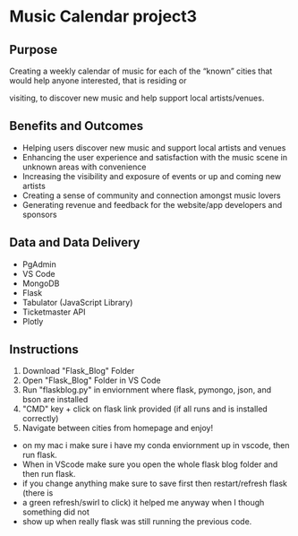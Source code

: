 # Music Calendar project3

## Purpose
Creating a weekly calendar of music for each of the “known” cities that would help anyone interested, that is residing or

visiting, to discover new music and help support local artists/venues.

## Benefits and Outcomes
- Helping users discover new music and
support local artists and venues
- Enhancing the user experience and
satisfaction with the music scene in
unknown areas with convenience
- Increasing the visibility and exposure of
events or up and coming new artists
- Creating a sense of community and
connection amongst music lovers
- Generating revenue and feedback for the
website/app developers and sponsors

## Data and Data Delivery
- PgAdmin
- VS Code
- MongoDB
- Flask
- Tabulator (JavaScript Library)
- Ticketmaster API
- Plotly

## Instructions
1. Download "Flask_Blog" Folder
2. Open "Flask_Blog" Folder in VS Code
3. Run "flaskblog.py" in enviornment where flask, pymongo, json, and bson are installed
4. "CMD" key + click on flask link provided (if all runs and is installed correctly)
5. Navigate between cities from homepage and enjoy!



- on my mac i make sure i have my conda enviornment up in vscode, then run flask.
- When in VScode make sure you open the whole flask blog folder and then run flask.
- if you change anything make sure to save first then restart/refresh flask (there is 
- a green refresh/swirl to click) it helped me anyway when I though something did not 
- show up when really flask was still running the previous code.
